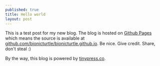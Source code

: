```yaml
---
published: true
title: Hello world
layout: post
---
```

This is a test post for my new blog. The blog is hosted on [Github Pages](http://pages.github.com/) which means the source is available at [github.com/bionicturtle/bionicturtle.github.io](http://github.com/bionicturtle/bionicturtle.github.io). Be nice. Give credit. Share, don't steal :)

By the way, this blog is powered by [tinypress.co](https://tinypress.co).